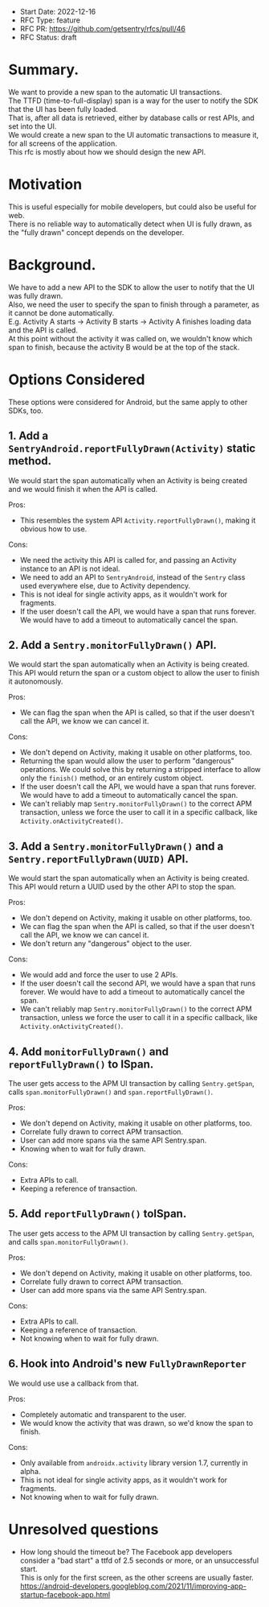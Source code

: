 - Start Date: 2022-12-16
- RFC Type: feature
- RFC PR: https://github.com/getsentry/rfcs/pull/46
- RFC Status: draft
  
# Summary. 
  
We want to provide a new span to the automatic UI transactions.  
The TTFD (time-to-full-display) span is a way for the user to notify the SDK that the UI has been fully loaded.  
That is, after all data is retrieved, either by database calls or rest APIs, and set into the UI.  
We would create a new span to the UI automatic transactions to measure it, for all screens of the application.  
This rfc is mostly about how we should design the new API.  
  
# Motivation

This is useful especially for mobile developers, but could also be useful for web.  
There is no reliable way to automatically detect when UI is fully drawn, as the "fully drawn" concept depends on the developer.  
  
# Background. 
  
We have to add a new API to the SDK to allow the user to notify that the UI was fully drawn.  
Also, we need the user to specify the span to finish through a parameter, as it cannot be done automatically.  
E.g. Activity A starts -> Activity B starts -> Activity A finishes loading data and the API is called.  
At this point without the activity it was called on, we wouldn't know which span to finish, because the activity B would be at the top of the stack.  
  
# Options Considered
  
These options were considered for Android, but the same apply to other SDKs, too.  

## 1. Add a `SentryAndroid.reportFullyDrawn(Activity)` static method.
We would start the span automatically when an Activity is being created and we would finish it when the API is called.  
  
Pros:
- This resembles the system API `Activity.reportFullyDrawn()`, making it obvious how to use.  

Cons:
- We need the activity this API is called for, and passing an Activity instance to an API is not ideal.  
- We need to add an API to `SentryAndroid`, instead of the `Sentry` class used everywhere else, due to Activity dependency.  
- This is not ideal for single activity apps, as it wouldn't work for fragments.  
- If the user doesn't call the API, we would have a span that runs forever. We would have to add a timeout to automatically cancel the span.  


## 2. Add a `Sentry.monitorFullyDrawn()` API.

We would start the span automatically when an Activity is being created.  
This API would return the span or a custom object to allow the user to finish it autonomously.  
  
Pros:
- We can flag the span when the API is called, so that if the user doesn't call the API, we know we can cancel it.  

Cons:
- We don't depend on Activity, making it usable on other platforms, too.  
- Returning the span would allow the user to perform "dangerous" operations. We could solve this by returning a stripped interface to allow only the `finish()` method, or an entirely custom object.  
- If the user doesn't call the API, we would have a span that runs forever. We would have to add a timeout to automatically cancel the span.  
- We can't reliably map `Sentry.monitorFullyDrawn()` to the correct APM transaction, unless we force the user to call it in a specific callback, like `Activity.onActivityCreated()`.  

## 3. Add a `Sentry.monitorFullyDrawn()` and a `Sentry.reportFullyDrawn(UUID)` API.

We would start the span automatically when an Activity is being created.  
This API would return a UUID used by the other API to stop the span.  
  
Pros:
- We don't depend on Activity, making it usable on other platforms, too.  
- We can flag the span when the API is called, so that if the user doesn't call the API, we know we can cancel it.  
- We don't return any "dangerous" object to the user.  

Cons:
- We would add and force the user to use 2 APIs.  
- If the user doesn't call the second API, we would have a span that runs forever. We would have to add a timeout to automatically cancel the span.
- We can't reliably map `Sentry.monitorFullyDrawn()` to the correct APM transaction, unless we force the user to call it in a specific callback, like `Activity.onActivityCreated()`.  

## 4. Add `monitorFullyDrawn()` and `reportFullyDrawn()` to ISpan. 

The user gets access to the APM UI transaction by calling `Sentry.getSpan`, calls `span.monitorFullyDrawn()` and `span.reportFullyDrawn()`.  

Pros:
- We don't depend on Activity, making it usable on other platforms, too.  
- Correlate fully drawn to correct APM transaction.  
- User can add more spans via the same API Sentry.span.  
- Knowing when to wait for fully drawn.  

Cons:
- Extra APIs to call.  
- Keeping a reference of transaction.  

## 5. Add `reportFullyDrawn()` toISpan.

The user gets access to the APM UI transaction by calling `Sentry.getSpan`, and calls `span.monitorFullyDrawn()`.  

Pros:
- We don't depend on Activity, making it usable on other platforms, too.  
- Correlate fully drawn to correct APM transaction.  
- User can add more spans via the same API Sentry.span.  

Cons:
- Extra APIs to call.  
- Keeping a reference of transaction.
- Not knowing when to wait for fully drawn.

## 6. Hook into Android's new `FullyDrawnReporter`

We would use use a callback from that.  

Pros:
- Completely automatic and transparent to the user.  
- We would know the activity that was drawn, so we'd know the span to finish.  

Cons:
- Only available from `androidx.activity` library version 1.7, currently in alpha.  
- This is not ideal for single activity apps, as it wouldn't work for fragments.  
- Not knowing when to wait for fully drawn.  
  
# Unresolved questions
  
- How long should the timeout be? The Facebook app developers consider a "bad start" a ttfd of 2.5 seconds or more, or an unsuccessful start.  
This is only for the first screen, as the other screens are usually faster.  
https://android-developers.googleblog.com/2021/11/improving-app-startup-facebook-app.html
